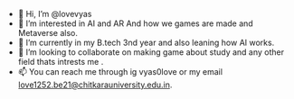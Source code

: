 - 👋 Hi, I’m @lovevyas
- 👀 I’m interested in AI and AR And how we games are made and Metaverse also.
- 🌱 I’m currently in my B.tech 3nd year and also leaning how AI works.
- 💞️ I’m looking to collaborate on making game about study and any other field thats intrests me .
- 📫 You can reach me through ig vyas0love or my email love1252.be21@chitkarauniversity.edu.in.

<!---
lovevyas/lovevyas is a ✨ special ✨ repository because its `README.md` (this file) appears on your GitHub profile.
You can click the Preview link to take a look at your changes.
--->
